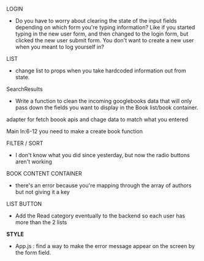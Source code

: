 LOGIN
- Do you have to worry about clearing the state of the input fields depending on which form you're typing information? Like if you started typing in the new user form, and then changed to the login form, but clicked the new user submit form. You don't want to create a new user when  you meant to log yourself in?

LIST
- change list to props when you take hardcoded information out from state.

SearchResults
- Write a function to clean the incoming googlebooks data that will only pass down the fields you want to display in the Book list/book container.

adapter for fetch boook apis and chage data to match what you entered

Main ln:6-12
you need to make a create book function

FILTER / SORT
- I don't know what you did since yesterday, but now the radio buttons aren't working

BOOK CONTENT CONTAINER
- there's an error because you're mapping through the array of authors but not giving it a key

LIST BUTTON
- Add the Read category eventually to the backend so each user has more than the 2 lists


**STYLE**
- App.js : find a way to make the error message appear on the screen by the form field.
